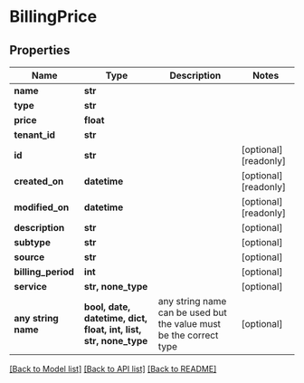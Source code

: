# BillingPrice


## Properties
Name | Type | Description | Notes
------------ | ------------- | ------------- | -------------
**name** | **str** |  | 
**type** | **str** |  | 
**price** | **float** |  | 
**tenant_id** | **str** |  | 
**id** | **str** |  | [optional] [readonly] 
**created_on** | **datetime** |  | [optional] [readonly] 
**modified_on** | **datetime** |  | [optional] [readonly] 
**description** | **str** |  | [optional] 
**subtype** | **str** |  | [optional] 
**source** | **str** |  | [optional] 
**billing_period** | **int** |  | [optional] 
**service** | **str, none_type** |  | [optional] 
**any string name** | **bool, date, datetime, dict, float, int, list, str, none_type** | any string name can be used but the value must be the correct type | [optional]

[[Back to Model list]](../README.md#documentation-for-models) [[Back to API list]](../README.md#documentation-for-api-endpoints) [[Back to README]](../README.md)


